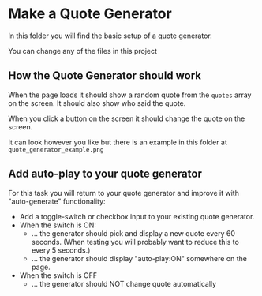 # Make a Quote Generator

In this folder you will find the basic setup of a quote generator.

You can change any of the files in this project

## How the Quote Generator should work

When the page loads it should show a random quote from the `quotes` array on the screen. It should also show who said the quote.

When you click a button on the screen it should change the quote on the screen.

It can look however you like but there is an example in this folder at `quote_generator_example.png`

## Add auto-play to your quote generator

For this task you will return to your quote generator and improve it with "auto-generate" functionality:

* Add a toggle-switch or checkbox input to your existing quote generator.
* When the switch is ON:
  * ... the generator should pick and display a new quote every 60 seconds. (When testing you will probably want to reduce this to every 5 seconds.)
  * ... the generator should display "auto-play:ON" somewhere on the page.
* When the switch is OFF
  * ... the generator should NOT change quote automatically
